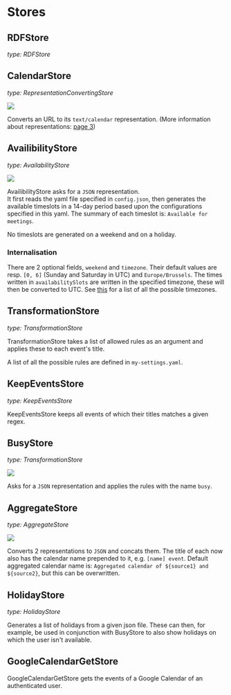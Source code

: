 # Stores

## RDFStore

_type: RDFStore_

## CalendarStore

_type: RepresentationConvertingStore_

[![](https://mermaid.ink/img/eyJjb2RlIjoiZ3JhcGggTFJcbiAgICBBW1Jlc291cmNlSWRlbnRpZmllcl0gLS0-fEhUVFBHZXR8IEIodGV4dC9jYWxlbmRhcilcbiAgICBCIC0tPiB8UmVwcmVzZW50YXRpb25Db252ZXJ0ZXJ8IEMoUmVwcmVzZW50YXRpb248dGV4dC9jYWxlbmRhcj4pIiwibWVybWFpZCI6eyJ0aGVtZSI6ImRlZmF1bHQifSwidXBkYXRlRWRpdG9yIjpmYWxzZSwiYXV0b1N5bmMiOnRydWUsInVwZGF0ZURpYWdyYW0iOmZhbHNlfQ)](https://mermaid-js.github.io/mermaid-live-editor/edit/##eyJjb2RlIjoiZ3JhcGggTFJcbiAgICBBW1Jlc291cmNlSWRlbnRpZmllcl0gLS0-fEhUVFBHZXR8IEIodGV4dC9jYWxlbmRhcilcbiAgICBCIC0tPiB8UmVwcmVzZW50YXRpb25Db252ZXJ0ZXJ8IEMoUmVwcmVzZW50YXRpb248dGV4dC9jYWxlbmRhcikiLCJtZXJtYWlkIjoie1xuICBcInRoZW1lXCI6IFwiZGVmYXVsdFwiXG59IiwidXBkYXRlRWRpdG9yIjpmYWxzZSwiYXV0b1N5bmMiOnRydWUsInVwZGF0ZURpYWdyYW0iOmZhbHNlfQ)

Converts an URL to its `text/calendar` representation. (More information about representations: [page 3](https://rubenverborgh.github.io/solid-server-architecture/solid-architecture-v1-3-0.pdf))

## AvailibilityStore

_type: AvailabilityStore_

[![](https://mermaid.ink/img/eyJjb2RlIjoiZ3JhcGggTFJcbiAgICBBW1Jlc291cmNlSWRlbnRpZmllcl0gLS0-IHxDYWxlbmRhclN0b3JlfEIoUmVwcmVzZW50YXRpb248dGV4dC9jYWxlbmRhcj4pXG4gICAgQiAtLT4gfEF2YWlsYWJpbGl0eVN0b3JlfEMoUmVwcmVzZW50YXRpb248SlNPTj4pIiwibWVybWFpZCI6eyJ0aGVtZSI6ImRlZmF1bHQifSwidXBkYXRlRWRpdG9yIjpmYWxzZSwiYXV0b1N5bmMiOnRydWUsInVwZGF0ZURpYWdyYW0iOmZhbHNlfQ)](https://mermaid-js.github.io/mermaid-live-editor/edit/##eyJjb2RlIjoiZ3JhcGggTFJcbiAgICBBW1Jlc291cmNlSWRlbnRpZmllcl0gLS0-IHxDYWxlbmRhclN0b3JlfEIoUmVwcmVzZW50YXRpb248dGV4dC9jYWxlbmRhcj4pXG4gICAgQiAtLT4gfEF2YWlsYWJpbGl0eVN0b3JlfEMiLCJtZXJtYWlkIjoie1xuICBcInRoZW1lXCI6IFwiZGVmYXVsdFwiXG59IiwidXBkYXRlRWRpdG9yIjpmYWxzZSwiYXV0b1N5bmMiOnRydWUsInVwZGF0ZURpYWdyYW0iOmZhbHNlfQ)

AvailibilityStore asks for a `JSON` representation.  
It first reads the yaml file specified in `config.json`, then generates the available timeslots in a 14-day period based upon the configurations specified in this yaml. The summary of each timeslot is: `Available for meetings`.

No timeslots are generated on a weekend and on a holiday.

### Internalisation

There are 2 optional fields, `weekend` and `timezone`. Their default values are resp. `[0, 6]` (Sunday and Saturday in UTC) and `Europe/Brussels`.
The times written in `availabilitySlots` are written in the specified timezone, these will then be converted to UTC. See [this](https://en.wikipedia.org/wiki/List_of_tz_database_time_zones) for a list of all the possible timezones.

## TransformationStore

_type: TransformationStore_

TransformationStore takes a list of allowed rules as an argument and applies these to each event's title.

A list of all the possible rules are defined in `my-settings.yaml`.

## KeepEventsStore

_type: KeepEventsStore_

KeepEventsStore keeps all events of which their titles matches a given regex.

## BusyStore

_type: TransformationStore_

[![](https://mermaid.ink/img/eyJjb2RlIjoiZ3JhcGggTFJcbiAgICBBW1Jlc291cmNlSWRlbnRpZmllcl0gLS0-IHxDYWxlbmRhclN0b3JlfEIoUmVwcmVzZW50YXRpb248dGV4dC9jYWxlbmRhcj4pXG4gICAgQiAtLT4gfEJ1c3lTdG9yZXxDKFJlcHJlc2VudGF0aW9uPEpTT04-KSIsIm1lcm1haWQiOnsidGhlbWUiOiJkZWZhdWx0In0sInVwZGF0ZUVkaXRvciI6ZmFsc2UsImF1dG9TeW5jIjp0cnVlLCJ1cGRhdGVEaWFncmFtIjpmYWxzZX0)](https://mermaid-js.github.io/mermaid-live-editor/edit/##eyJjb2RlIjoiZ3JhcGggTFJcbiAgICBBW1Jlc291cmNlSWRlbnRpZmllcl0gLS0-IHxDYWxlbmRhclN0b3JlfEIoUmVwcmVzZW50YXRpb248dGV4dC9jYWxlbmRhcj4pXG4gICAgQiAtLT4gfEF2YWlsYWJpbGl0eVN0b3JlfEMoUmVwcmVzZW50YXRpb248SlNPTj4pIiwibWVybWFpZCI6IntcbiAgXCJ0aGVtZVwiOiBcImRlZmF1bHRcIlxufSIsInVwZGF0ZUVkaXRvciI6ZmFsc2UsImF1dG9TeW5jIjp0cnVlLCJ1cGRhdGVEaWFncmFtIjpmYWxzZX0)

Asks for a `JSON` representation and applies the rules with the name `busy`.

## AggregateStore

_type: AggregateStore_

[![](https://mermaid.ink/img/eyJjb2RlIjoiZ3JhcGggTFJcbiAgICBBW1Jlc291cmNlSWRlbnRpZmllcl0gLS0-IHxDYWxlbmRhclN0b3JlfEIoUmVwcmVzZW50YXRpb248dGV4dC9jYWxlbmRhcj4pXG4gICAgQiAtLT4gfEFnZ3JlZ2F0ZVN0b3JlfEMoUmVwcmVzZW50YXRpb248SlNPTj4pXG4gICAgRFtSZXNvdXJjZUlkZW50aWZpZXJdIC0tPiB8Q2FsZW5kYXJTdG9yZXxFKFJlcHJlc2VudGF0aW9uPHRleHQvY2FsZW5kYXI-KVxuICAgIEUgLS0-IEMiLCJtZXJtYWlkIjp7InRoZW1lIjoiZGVmYXVsdCJ9LCJ1cGRhdGVFZGl0b3IiOmZhbHNlLCJhdXRvU3luYyI6dHJ1ZSwidXBkYXRlRGlhZ3JhbSI6ZmFsc2V9)](https://mermaid-js.github.io/mermaid-live-editor/edit/##eyJjb2RlIjoiZ3JhcGggTFJcbiAgICBBW1Jlc291cmNlSWRlbnRpZmllcl0gLS0-IHxDYWxlbmRhclN0b3JlfEIoUmVwcmVzZW50YXRpb248dGV4dC9jYWxlbmRhcj4pXG4gICAgQiAtLT4gfEFnZ3JlZ2F0ZVN0b3JlfEMoUmVwcmVzZW50YXRpb248SlNPTj4pXG4gICAgRFtSZXNvdXJjZUlkZW50aWZpZXJdIC0tPiB8Q2FsZW5kYXJTdG9yZXxFKFJlcHJlc2VudGF0aW9uPHRleHQvY2FsZW5kYXI-KVxuICAgIEUgLS0-IENcbiAgICAiLCJtZXJtYWlkIjoie1xuICBcInRoZW1lXCI6IFwiZGVmYXVsdFwiXG59IiwidXBkYXRlRWRpdG9yIjpmYWxzZSwiYXV0b1N5bmMiOnRydWUsInVwZGF0ZURpYWdyYW0iOmZhbHNlfQ)

Converts 2 representations to `JSON` and concats them. The title of each now also has the calendar name prepended to it, e.g. `[name] event`.
Default aggregated calendar name is: `Aggregated calendar of ${source1} and ${source2}`, but this can be overwritten.

## HolidayStore

_type: HolidayStore_

Generates a list of holidays from a given json file. These can then, for example, be used in conjunction with BusyStore to also show holidays on which the user isn't available.

## GoogleCalendarGetStore

GoogleCalendarGetStore gets the events of a Google Calendar of an authenticated user.